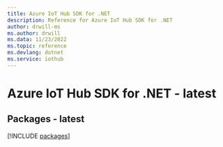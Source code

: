 ```yaml
---
title: Azure IoT Hub SDK for .NET
description: Reference for Azure IoT Hub SDK for .NET
author: drwill-ms
ms.author: drwill
ms.data: 11/23/2022
ms.topic: reference
ms.devlang: dotnet
ms.service: iothub
---
```

# Azure IoT Hub SDK for .NET - latest
## Packages - latest
[!INCLUDE [packages](iot-hub-index.md)]